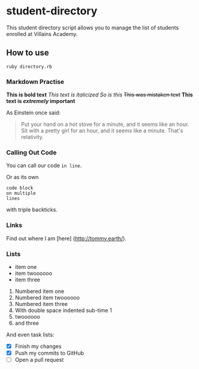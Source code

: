 # student-directory #

This student directory script allows you to manage the list of students enrolled at Villains Academy.

## How to use ##

```shell
ruby directory.rb
```

### Markdown Practise ###

**This is bold text**
*This text is italicized*
_So is this_
~~This was mistaken text~~
**This text is _extremely_ important**

As Einstein once said:
> Put your hand on a hot stove for a minute, and it seems like an hour. Sit with a pretty girl for an hour, and it seems like a minute. That's relativity.

### Calling Out Code ###

You can call our code `in line`.

Or as its own
```
code block
on multiple
lines
```
with triple backticks.

### Links ###

Find out where I am [here] (http://tommy.earth/).

### Lists ###

- item one
- item twoooooo
- item three

1. Numbered item one
2. Numbered item twoooooo
3. Numbered item three
  1. With double space indented sub-time 1
  2. twoooooo
  3. and three

And even task lists:
- [x] Finish my changes
- [x] Push my commits to GitHub
- [ ] Open a pull request
